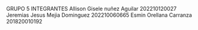 GRUPO 5 INTEGRANTES 
Allison Gisele nuñez Aguilar 202210120027 
Jeremias Jesus Mejia Dominguez 202210060665 
Esmin Orellana Carranza 201820010192
